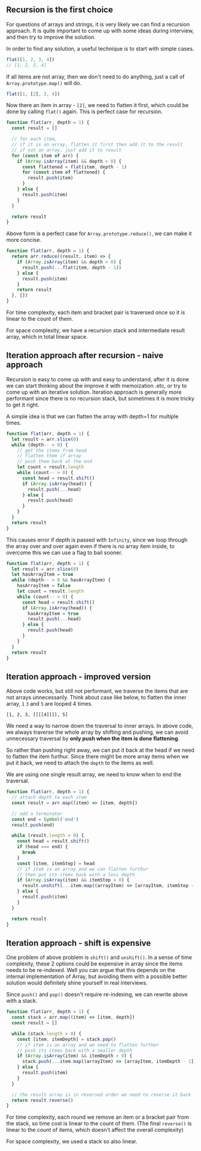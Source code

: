 ## Recursion is the first choice

For questions of arrays and strings, it is very likely we can find a recursion approach. It is quite important to come up with some ideas during interview, and then try to improve the solution.

In order to find any solution, a useful technique is to start with simple cases.

```ts
flat([1, 2, 3, 4])
// [1, 2, 3, 4]
```

If all items are not array, then we don't need to do anything, just a call of `Array.prototype.map()` will do.

```ts
flat([1, [2], 3, 4])
```

Now there an item in array - `[2]`, we need to flatten it first, which could be done by calling `flat()` again. This is perfect case for recursion.

```js
function flat(arr, depth = 1) {
  const result = []

  // for each item,
  // if it is an array, flatten it first then add it to the result
  // if not an array, just add it to result
  for (const item of arr) {
    if (Array.isArray(item) && depth > 0) {
      const flattened = flat(item, depth - 1)
      for (const item of flattened) {
        result.push(item)
      }
    } else {
      result.push(item)
    }
  }

  return result
}
```

Above form is a perfect case for `Array.prototype.reduce()`, we can make it more concise.

```js
function flat(arr, depth = 1) {
  return arr.reduce((result, item) => {
    if (Array.isArray(item) && depth > 0) {
      result.push(...flat(item, depth - 1))
    } else {
      result.push(item)
    }
    return result
  }, [])
}
```

For time complexity, each item and bracket pair is traversed once so it is linear to the count of them.

For space complexity, we have a recursion stack and intermediate result array, which in total linear space.

## Iteration approach after recursion - naive approach

Recursion is easy to come up with and easy to understand, after it is done we can start thinking about the improve it with memoization .etc, or try to come up with an iterative solution. Iteration approach is generally more performant since there is no recursion stack, but sometimes it is more tricky to get it right.

A simple idea is that we can flatten the array with depth=1 for multiple times.

```js
function flat(arr, depth = 1) {
  let result = arr.slice(0)
  while (depth-- > 0) {
    // get the items from head
    // flatten them if array
    // push them back at the end
    let count = result.length
    while (count-- > 0) {
      const head = result.shift()
      if (Array.isArray(head)) {
        result.push(...head)
      } else {
        result.push(head)
      }
    }
  }
  return result
}
```

This causes error if depth is passed with `Infinity`, since we loop through the array over and over again even if there is no array item inside, to overcome this we can use a flag to bail sooner.

```js
function flat(arr, depth = 1) {
  let result = arr.slice(0)
  let hasArrayItem = true
  while (depth-- > 0 && hasArrayItem) {
    hasArrayItem = false
    let count = result.length
    while (count-- > 0) {
      const head = result.shift()
      if (Array.isArray(head)) {
        hasArrayItem = true
        result.push(...head)
      } else {
        result.push(head)
      }
    }
  }
  return result
}
```

## Iteration approach - improved version

Above code works, but still not performant, we traverse the items that are not arrays unnecessarily. Think about case like below, to flatten the inner array, `1` `3` and `5` are looped 4 times.

```
[1, 2, 3, [[[[4]]]], 5]
```

We need a way to narrow down the traversal to inner arrays. In above code, we always traverse the whole array by shifting and pushing, we can avoid unnecessary traversal by **only push when the item is done flattening**.

So rather than pushing right away, we can put it back at the head if we need to flatten the item furthur. Since there might be more array items when we put it back, we need to attach the `depth` to the items as well.

We are using one single result array, we need to know when to end the traversal.

```js
function flat(arr, depth = 1) {
  // attach depth to each item
  const result = arr.map((item) => [item, depth])

  // add a terminator
  const end = Symbol('end')
  result.push(end)

  while (result.length > 0) {
    const head = result.shift()
    if (head === end) {
      break
    }
    const [item, itemStep] = head
    // if item is an array and we can flatten furthur
    // then put its items back with a less depth
    if (Array.isArray(item) && itemStep > 0) {
      result.unshift(...item.map((arrayItem) => [arrayItem, itemStep - 1]))
    } else {
      result.push(item)
    }
  }

  return result
}
```

## Iteration approach - shift is expensive

One problem of above problem is `shift()` and `unshift()`. In a sense of time complexity, these 2 options could be expensive in array since the items needs to be re-indexed. Well you can argue that this depends on the internal implementation of Array, but avoiding them with a possible better solution would definitely shine yourself in real interviews.

Since `push()` and `pop()` doesn't require re-indexing, we can rewrite above with a stack.

```js
function flat(arr, depth = 1) {
  const stack = arr.map((item) => [item, depth])
  const result = []

  while (stack.length > 0) {
    const [item, itemDepth] = stack.pop()
    // if item is an array and we need to flatten further
    // push its items back with a smaller depth
    if (Array.isArray(item) && itemDepth > 0) {
      stack.push(...item.map((arrayItem) => [arrayItem, itemDepth - 1]))
    } else {
      result.push(item)
    }
  }

  // the result array is in reversed order we need to reverse it back
  return result.reverse()
}
```

For time complexity, each round we remove an item or a bracket pair from the stack, so time cost is linear to the count of them. (The final `reverse()` is linear to the count of items, which doesn't affect the overall complexity)

For space complexity, we used a stack so also linear.

